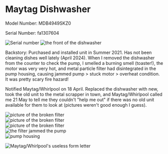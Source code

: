 # Maytag Dishwasher

Model Number:	MDB4949SKZ0

Serial Number:	fa1307604

![Serial number](./Maytag_Dishwasher/serial_no.jpg)
![the front of the dishwasher](./Maytag_Dishwasher/dishwasher.jpg)

Backstory: Purchased and installed unit in Summer 2021. Has not been cleaning dishes well lately (April 2024). When I removed the dishwasher from the counter to check the pump, I smelled a burning smell (toaster!), the motor was very very hot, and metal particle filter had disintegrated in the pump housing, causing jammed pump > stuck motor > overheat condition. It was pretty scary fire hazard! 

Notified Maytag/Whirlpool on 18 April.  Replaced the dishwasher with new, took the old unit to the metal scrapper in town, and Maytag/Whirlpool called me 21 May to tell me they couldn't "help me out" if there was no old unit available for them to look at (pictures weren't good enough I guess).

![picture of the broken filter](./Maytag_Dishwasher/broken-filter-1.jpg)  
![picture of the broken filter](./Maytag_Dishwasher/broken-filter-2.jpg)         
![picture of the broken filter](./Maytag_Dishwasher/broken-filter-3.jpg)  
![the filter jammed the pump](./Maytag_Dishwasher/jammed-pump.jpg)          
![pump housing](./Maytag_Dishwasher/pump-filter-housing.jpg)

![Maytag/Whirlpool's useless form letter](./Maytag_Dishwasher/form_letter.png)

